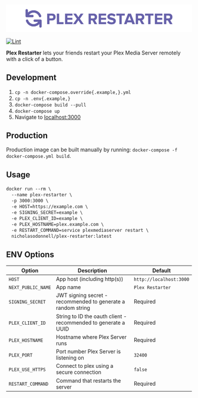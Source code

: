 <center>
  <img src="assets/banner.png" />
</center>

[![Lint](https://github.com/nicholasodonnell/plex-restarter/actions/workflows/lint.yml/badge.svg?branch=main)](https://github.com/nicholasodonnell/plex-restarter/actions/workflows/lint.yml)

**Plex Restarter** lets your friends restart your Plex Media Server remotely with a click of a button.

## Development

1. `cp -n docker-compose.override{.example,}.yml`
2. `cp -n .env{.example,}`
3. `docker-compose build --pull`
4. `docker-compose up`
5. Navigate to [localhost:3000](http://localhost:3000)

## Production

Production image can be built manually by running: `docker-compose -f docker-compose.yml build`.

## Usage

```console
docker run --rm \
  --name plex-restarter \
  -p 3000:3000 \
  -e HOST=https://example.com \
  -e SIGNING_SECRET=example \
  -e PLEX_CLIENT_ID=example \
  -e PLEX_HOSTNAME=plex.example.com \
  -e RESTART_COMMAND=service plexmediaserver restart \
  nicholasodonnell/plex-restarter:latest
```

## ENV Options

| Option             | Description                                                    | Default                 |
| ------------------ | -------------------------------------------------------------- | ----------------------- |
| `HOST`             | App host (including http(s))                                   | `http://localhost:3000` |
| `NEXT_PUBLIC_NAME` | App name                                                       | `Plex Restarter`        |
| `SIGNING_SECRET`   | JWT signing secret - recommended to generate a random string   | Required                |
| `PLEX_CLIENT_ID`   | String to ID the oauth client - recommended to generate a UUID | Required                |
| `PLEX_HOSTNAME`    | Hostname where Plex Server runs                                | Required                |
| `PLEX_PORT`        | Port number Plex Server is listening on                        | `32400`                 |
| `PLEX_USE_HTTPS`   | Connect to plex using a secure connection                      | `false`                 |
| `RESTART_COMMAND`  | Command that restarts the server                               | Required                |
